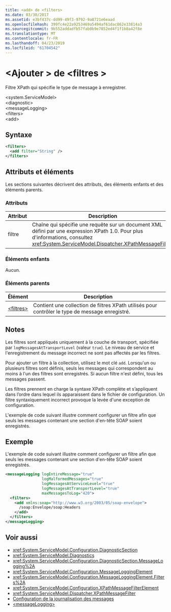 ```yaml
---
title: <add> de <filters>
ms.date: 03/30/2017
ms.assetid: e3bf437c-dd99-49f3-9792-9a8721e6eaad
ms.openlocfilehash: 399fc4e22a9253469a5494af61dac862e33814a3
ms.sourcegitcommit: 9b552addadfb57fab0b9e7852ed4f1f1b8a42f8e
ms.translationtype: MT
ms.contentlocale: fr-FR
ms.lasthandoff: 04/23/2019
ms.locfileid: "61704542"
---
```

# <a name="add-of-filters"></a>\<Ajouter > de \<filtres >
Filtre XPath qui spécifie le type de message à enregistrer.  
  
 \<system.ServiceModel>  
\<diagnostic>  
\<messageLogging>  
\<filters>  
\<add>  
  
## <a name="syntax"></a>Syntaxe  
  
```xml  
<filters>
  <add filter="String" />
</filters>
```  
  
## <a name="attributes-and-elements"></a>Attributs et éléments  
 Les sections suivantes décrivent des attributs, des éléments enfants et des éléments parents.  
  
### <a name="attributes"></a>Attributs  
  
|Attribut|Description|  
|---------------|-----------------|  
|filtre|Chaîne qui spécifie une requête sur un document XML défini par une expression XPath 1.0. Pour plus d'informations, consultez <xref:System.ServiceModel.Dispatcher.XPathMessageFilter>.|  
  
### <a name="child-elements"></a>Éléments enfants  
 Aucun.  
  
### <a name="parent-elements"></a>Éléments parents  
  
|Élément|Description|  
|-------------|-----------------|  
|[\<filtres>](../../../../../docs/framework/configure-apps/file-schema/wcf/filters.md)|Contient une collection de filtres XPath utilisés pour contrôler le type de message enregistré.|  
  
## <a name="remarks"></a>Notes  
 Les filtres sont appliqués uniquement à la couche de transport, spécifiée par `logMessagesAtTransportLevel` (valeur `true`). Le niveau de service et l'enregistrement du message incorrect ne sont pas affectés par les filtres.  
  
 Pour ajouter un filtre à la collection, utilisez le mot clé `add`. Lorsqu'un ou plusieurs filtres sont définis, seuls les messages qui correspondent au moins à l'un des filtres sont enregistrés. Si aucun filtre n'est défini, tous les messages passent.  
  
 Les filtres prennent en charge la syntaxe XPath complète et s’appliquent dans l’ordre dans lequel ils apparaissent dans le fichier de configuration. Un filtre syntaxiquement incorrect provoque la levée d'une exception de configuration.  
  
 L'exemple de code suivant illustre comment configurer un filtre afin que seuls les messages contenant une section d'en-tête SOAP soient enregistrés.  
  
## <a name="example"></a>Exemple  
 L'exemple de code suivant illustre comment configurer un filtre afin que seuls les messages contenant une section d'en-tête SOAP soient enregistrés.  
  
```xml  
<messageLogging logEntireMessage="true"
                logMalformedMessages="true"
                logMessagesAtServiceLevel="true"
                logMessagesAtTransportLevel="true"
                maxMessagesToLog="420">
  <filters>
    <add xmlns:soap="http://www.w3.org/2003/05/soap-envelope">
      /soap:Envelope/soap:Headers
    </add>
  </filters>
</messageLogging>
```  
  
## <a name="see-also"></a>Voir aussi

- <xref:System.ServiceModel.Configuration.DiagnosticSection>
- <xref:System.ServiceModel.Diagnostics>
- <xref:System.ServiceModel.Configuration.DiagnosticSection.MessageLogging%2A>
- <xref:System.ServiceModel.Configuration.MessageLoggingElement>
- <xref:System.ServiceModel.Configuration.MessageLoggingElement.Filters%2A>
- <xref:System.ServiceModel.Configuration.XPathMessageFilterElement>
- <xref:System.ServiceModel.Dispatcher.XPathMessageFilter>
- [Configuration de la journalisation des messages](../../../../../docs/framework/wcf/diagnostics/configuring-message-logging.md)
- [\<messageLogging>](../../../../../docs/framework/configure-apps/file-schema/wcf/messagelogging.md)
